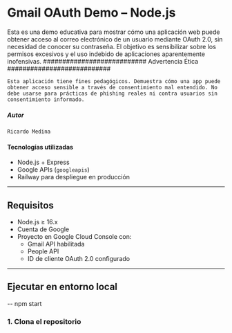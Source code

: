 #  Gmail OAuth Demo – Node.js

Esta es una demo educativa para mostrar cómo una aplicación web puede obtener acceso al correo electrónico de un usuario mediante OAuth 2.0, sin necesidad de conocer su contraseña. El objetivo es sensibilizar sobre los permisos excesivos y el uso indebido de aplicaciones aparentemente inofensivas.
########################### Advertencia Ética ###########################

    Esta aplicación tiene fines pedagógicos. Demuestra cómo una app puede obtener acceso sensible a través de consentimiento mal entendido. No debe usarse para prácticas de phishing reales ni contra usuarios sin consentimiento informado.

##### Autor
    Ricardo Medina

#### Tecnologías utilizadas

- Node.js + Express
- Google APIs (`googleapis`)
- Railway para despliegue en producción

---

##  Requisitos

- Node.js ≥ 16.x
- Cuenta de Google
- Proyecto en Google Cloud Console con:
  - Gmail API habilitada
  - People API
  - ID de cliente OAuth 2.0 configurado

---

##  Ejecutar en entorno local
 -- npm start
### 1. Clona el repositorio

```bash
